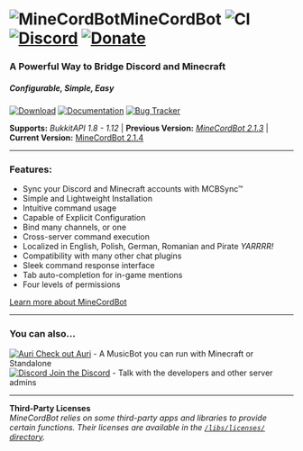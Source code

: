 # ![MineCordBot](https://vectr.com/cyrien/k3vhJlcOMS.png?width=64&height=64&select=k3vhJlcOMSpage0)__MineCordBot__ ![CI](https://travis-ci.org/CyR1en/Minecordbot.svg?branch=master) [![Discord](https://img.shields.io/discord/253637961776627712.svg)](https://discord.cyrien.us) [![Donate](https://img.shields.io/badge/Support-Me!-blue.svg)](https://cyrien.us/donate) 
### A Powerful Way to Bridge Discord and Minecraft 
##### Configurable, Simple, Easy 

[![Download](https://raw.githubusercontent.com/wiki/CyR1en/Minecordbot-v2/_imgs/button_download.png)](https://github.com/CyR1en/Minecordbot-v2/releases)
[![Documentation](https://raw.githubusercontent.com/wiki/CyR1en/Minecordbot-v2/_imgs/button_documentation.png)](https://github.com/CyR1en/Minecordbot-v2/wiki)
[![Bug Tracker](https://raw.githubusercontent.com/wiki/CyR1en/Minecordbot-v2/_imgs/button_bug-tracker.png)](https://github.com/CyR1en/Minecordbot-v2/issues)

__Supports:__ *BukkitAPI 1.8 - 1.12*  |  __Previous Version:__ *[MineCordBot 2.1.3](https://github.com/CyR1en/Minecordbot/releases/tag/v2.1.3)*  | __Current Version:__ [MineCordBot 2.1.4](https://github.com/CyR1en/Minecordbot/releases/tag/v2.1.4)

---
### __Features:__
* Sync your Discord and Minecraft accounts with MCBSync™
* Simple and Lightweight Installation
* Intuitive command usage
* Capable of Explicit Configuration
* Bind many channels, or one
* Cross-server command execution
* Localized in English, Polish, German, Romanian and Pirate *YARRRR!*
* Compatibility with many other chat plugins
* Sleek command response interface
* Tab auto-completion for in-game mentions
* Four levels of permissions

[Learn more about MineCordBot](https://github.com/CyR1en/Minecordbot/wiki)

---
### You can also...  
[![Auri](https://raw.githubusercontent.com/wiki/CyR1en/Minecordbot-v2/_imgs/auri_16.png) Check out Auri](https://github.com/CyR1en/Project-Auri) - A MusicBot you can run with Minecraft or Standalone  
[![Discord](https://raw.githubusercontent.com/wiki/CyR1en/Minecordbot-v2/_imgs/discord-d_16.png) Join the Discord](https://discord.gg/bETVHje) - Talk with the developers and other server admins  

---
__Third-Party Licenses__  
_MineCordBot relies on some third-party apps and libraries to provide certain functions. Their licenses are available in the [`/libs/licenses/` directory](https://github.com/CyR1en/Minecordbot-v2/tree/master/libs/licenses)._
